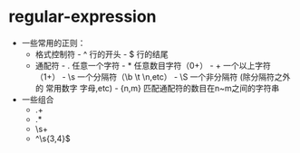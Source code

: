 # regular-expression

- 一些常用的正则：
    - 格式控制符
           -  ^   行的开头
           - $   行的结尾
    - 通配符
           - .    任意一个字符
           - \*    任意数目字符（0+）
           - \+   一个以上字符（1+）
           - \s  一个分隔符（\b \t \n,etc）
           - \S  一个非分隔符 (除分隔符之外的 常用数字 字母,etc)
           - {n,m} 匹配通配符的数目在n~m之间的字符串
- 一些组合
    - .+
    - .*
    - \s+
    - ^\s{3,4}$
